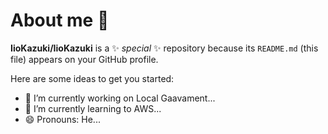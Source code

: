 # About me 👋


**IioKazuki/IioKazuki** is a ✨ _special_ ✨ repository because its `README.md` (this file) appears on your GitHub profile.

Here are some ideas to get you started:

- 🔭 I’m currently working on Local Gaavament...
- 🌱 I’m currently learning to AWS...
- 😄 Pronouns: He...
